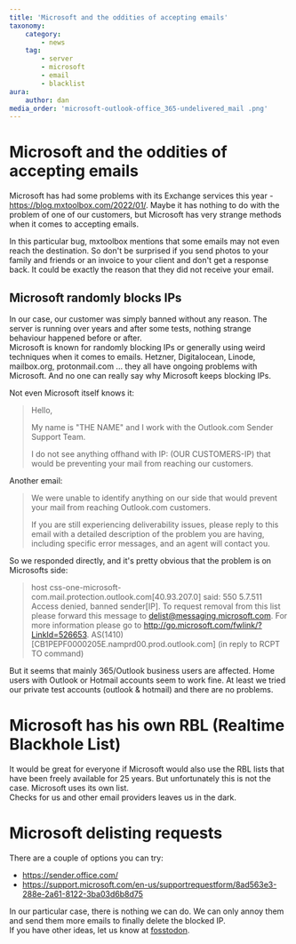 ```yaml
---
title: 'Microsoft and the oddities of accepting emails'
taxonomy:
    category:
        - news
    tag:
        - server
        - microsoft
        - email
        - blacklist
aura:
    author: dan
media_order: 'microsoft-outlook-office_365-undelivered_mail .png'
---
```


# Microsoft and the oddities of accepting emails

Microsoft has had some problems with its Exchange services this year - https://blog.mxtoolbox.com/2022/01/. Maybe it has nothing to do with the problem of one of our customers, but Microsoft has very strange methods when it comes to accepting emails. 

In this particular bug, mxtoolbox mentions that some emails may not even reach the destination. So don't be surprised if you send photos to your family and friends or an invoice to your client and don't get a response back. It could be exactly the reason that they did not receive your email.


## Microsoft randomly blocks IPs

In our case, our customer was simply banned without any reason. The server is running over years and after some tests, nothing strange behaviour happened before or after.  
Microsoft is known for randomly blocking IPs or generally using weird techniques when it comes to emails. Hetzner, Digitalocean, Linode, mailbox.org, protonmail.com ... they all have ongoing problems with Microsoft. And no one can really say why Microsoft keeps blocking IPs.

Not even Microsoft itself knows it:

> Hello,
>
> My name is "THE NAME" and I work with the Outlook.com Sender Support Team.
>
> I do not see anything offhand with IP: (OUR CUSTOMERS-IP) that would be preventing your mail from reaching our customers. 


Another email:

> We were unable to identify anything on our side that would prevent your mail from reaching Outlook.com customers.
>
> If you are still experiencing deliverability issues, please reply to this email with a detailed description of the problem you are having, including specific error messages, and an agent will contact you.

So we responded directly, and it's pretty obvious that the problem is on Microsofts side:

> host
    css-one-microsoft-com.mail.protection.outlook.com[40.93.207.0] said: 550
    5.7.511 Access denied, banned sender[IP]. To request removal
    from this list please forward this message to
    delist@messaging.microsoft.com. For more information please go to
    http://go.microsoft.com/fwlink/?LinkId=526653. AS(1410)
    [CB1PEPF0000205E.namprd00.prod.outlook.com] (in reply to RCPT TO command)

But it seems that mainly 365/Outlook business users are affected. Home users with Outlook or Hotmail accounts seem to work fine. At least we tried our private test accounts (outlook & hotmail) and there are no problems.  


# Microsoft has his own RBL (Realtime Blackhole List)

It would be great for everyone if Microsoft would also use the RBL lists that have been freely available for 25 years. But unfortunately this is not the case. Microsoft uses its own list.  
Checks for us and other email providers leaves us in the dark. 


# Microsoft delisting requests

There are a couple of options you can try:

- https://sender.office.com/
- https://support.microsoft.com/en-us/supportrequestform/8ad563e3-288e-2a61-8122-3ba03d6b8d75

In our particular case, there is nothing we can do. We can only annoy them and send them more emails to finally delete the blocked IP.   
If you have other ideas, let us know at [fosstodon](https://fosstodon.org/web/@techsaviours/107625303213896654).